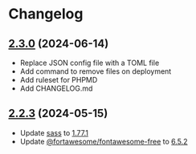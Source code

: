# Changelog

## [2.3.0](https://github.com/brooktec/brooktec-wordpress-seed-theme/releases/tag/v2.3.0) (2024-06-14)

* Replace JSON config file with a TOML file
* Add command to remove files on deployment
* Add ruleset for PHPMD
* Add CHANGELOG.md

## [2.2.3](https://github.com/brooktec/brooktec-wordpress-seed-theme/releases/tag/v2.2.3) (2024-05-15)

* Update [sass](https://www.npmjs.com/package/sass) to [1.77.1](https://github.com/sass/dart-sass/releases/tag/1.77.1)
* Update [@fortawesome/fontawesome-free](https://www.npmjs.com/package/@fortawesome/fontawesome-free) to [6.5.2](https://github.com/FortAwesome/Font-Awesome/releases/tag/6.5.2)
